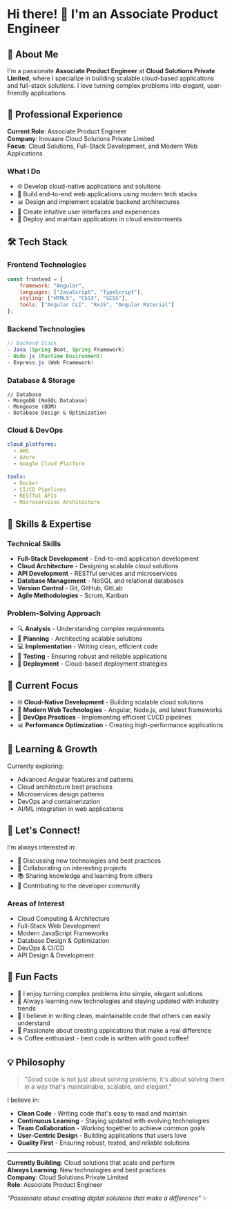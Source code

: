 # Hi there! 👋 I'm an Associate Product Engineer

## 🚀 About Me

I'm a passionate **Associate Product Engineer** at **Cloud Solutions Private Limited**, where I specialize in building scalable cloud-based applications and full-stack solutions. I love turning complex problems into elegant, user-friendly applications.

## 💼 Professional Experience

**Current Role**: Associate Product Engineer  
**Company**: Inovaare Cloud Solutions Private Limited  
**Focus**: Cloud Solutions, Full-Stack Development, and Modern Web Applications

### What I Do
- 🌐 Develop cloud-native applications and solutions
- 🔧 Build end-to-end web applications using modern tech stacks
- 📊 Design and implement scalable backend architectures
- 🎨 Create intuitive user interfaces and experiences
- 🚀 Deploy and maintain applications in cloud environments

## 🛠️ Tech Stack

### Frontend Technologies
```javascript
const frontend = {
    framework: "Angular",
    languages: ["JavaScript", "TypeScript"],
    styling: ["HTML5", "CSS3", "SCSS"],
    tools: ["Angular CLI", "RxJS", "Angular Material"]
};
```

### Backend Technologies
```java
// Backend Stack
- Java (Spring Boot, Spring Framework)
- Node.js (Runtime Environment)
- Express.js (Web Framework)
```

### Database & Storage
```mongodb
// Database
- MongoDB (NoSQL Database)
- Mongoose (ODM)
- Database Design & Optimization
```

### Cloud & DevOps
```yaml
cloud_platforms:
  - AWS
  - Azure
  - Google Cloud Platform
  
tools:
  - Docker
  - CI/CD Pipelines
  - RESTful APIs
  - Microservices Architecture
```

## 🌟 Skills & Expertise

### Technical Skills
- **Full-Stack Development** - End-to-end application development
- **Cloud Architecture** - Designing scalable cloud solutions
- **API Development** - RESTful services and microservices
- **Database Management** - NoSQL and relational databases
- **Version Control** - Git, GitHub, GitLab
- **Agile Methodologies** - Scrum, Kanban

### Problem-Solving Approach
- 🔍 **Analysis** - Understanding complex requirements
- 🎯 **Planning** - Architecting scalable solutions
- 💻 **Implementation** - Writing clean, efficient code
- 🧪 **Testing** - Ensuring robust and reliable applications
- 🚀 **Deployment** - Cloud-based deployment strategies


## 🎯 Current Focus

- 🌐 **Cloud-Native Development** - Building scalable cloud solutions
- 📱 **Modern Web Technologies** - Angular, Node.js, and latest frameworks
- 🔄 **DevOps Practices** - Implementing efficient CI/CD pipelines
- 📊 **Performance Optimization** - Creating high-performance applications

## 🌱 Learning & Growth

Currently exploring:
- Advanced Angular features and patterns
- Cloud architecture best practices
- Microservices design patterns
- DevOps and containerization
- AI/ML integration in web applications


## 🤝 Let's Connect!

I'm always interested in:
- 💬 Discussing new technologies and best practices
- 🤝 Collaborating on interesting projects
- 📚 Sharing knowledge and learning from others
- 🌟 Contributing to the developer community

### Areas of Interest
- Cloud Computing & Architecture
- Full-Stack Web Development
- Modern JavaScript Frameworks
- Database Design & Optimization
- DevOps & CI/CD
- API Design & Development

## 🎨 Fun Facts

- 🎯 I enjoy turning complex problems into simple, elegant solutions
- 🌱 Always learning new technologies and staying updated with industry trends
- 🎨 I believe in writing clean, maintainable code that others can easily understand
- 🚀 Passionate about creating applications that make a real difference
- ☕ Coffee enthusiast - best code is written with good coffee!

## 💡 Philosophy

> "Good code is not just about solving problems; it's about solving them in a way that's maintainable, scalable, and elegant."

I believe in:
- **Clean Code** - Writing code that's easy to read and maintain
- **Continuous Learning** - Staying updated with evolving technologies
- **Team Collaboration** - Working together to achieve common goals
- **User-Centric Design** - Building applications that users love
- **Quality First** - Ensuring robust, tested, and reliable solutions

---

**Currently Building**: Cloud solutions that scale and perform  
**Always Learning**: New technologies and best practices  
**Company**: Cloud Solutions Private Limited  
**Role**: Associate Product Engineer  

*"Passionate about creating digital solutions that make a difference"* ✨
